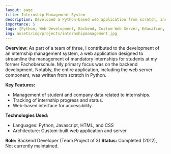 ```yaml
---
layout: page
title: Internship Management System
description: Developed a Python-based web application from scratch, including a custom web server, to manage mandatory student internships for a Fachoberschule.
importance: 5
tags: [Python, Web Development, Backend, Custom Web Server, Education, Tooling, School Project]
img: assets/img/projects/internshipmanagement.jpg
---
```


**Overview:**
As part of a team of three, I contributed to the development of an internship management system, a web application designed to streamline the management of mandatory internships for students at my former Fachoberschule. My primary focus was on the backend development. Notably, the entire application, including the web server component, was written from scratch in Python.

**Key Features:**
*   Management of student and company data related to internships.
*   Tracking of internship progress and status.
*   Web-based interface for accessibility.

**Technologies Used:**
*   Languages: Python, Javascript, HTML, and CSS
*   Architecture: Custom-built web application and server

**Role:** Backend Developer (Team Project of 3)
**Status:** Completed (2012), Not currently maintained.
